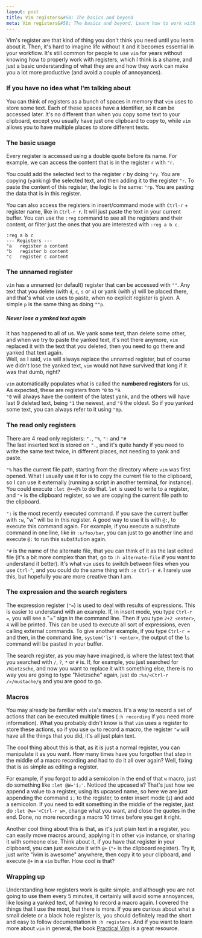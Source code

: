 ```yaml
---
layout: post
title: Vim registers&#58; The basics and beyond
meta: Vim registers&#58; The basics and beyond. Learn how to work with registers, why they are useful to avoid some annoyances and how vim macros use them to do its magic.
---
```


Vim's register are that kind of thing you don't think you need until you learn
about it. Then, it's hard to imagine life without it and it becomes essential in
your workflow. It's still common for people to use `vim` for years without
knowing how to properly work with registers, which I think is a shame, and just
a basic understanding of what they are and how they work can make you a lot more
productive (and avoid a couple of annoyances).

### If you have no idea what I'm talking about

You can think of registers as a bunch of spaces in memory that `vim` uses to
store some text. Each of these spaces have a identifier, so it can be accessed
later. It's no different than when you copy some text to your clipboard, except
you usually have just one clipboard to copy to, while `vim` allows you to have
multiple places to store different texts.

### The basic usage

Every register is accessed using a double quote before its name. For example, we
can access the content that is in the register `r` with `"r`.

You could add the selected text to the register `r` by doing `"ry`. You are
copying (`y`anking) the selected text, and then adding it to the register `"r`.
To paste the content of this register, the logic is the same: `"rp`. You are
`p`asting the data that is in this register.  

You can also access the registers in insert/command mode with `Ctrl-r` +
register name, like in `Ctrl-r r`. It will just paste the text in your current
buffer. You can use the `:reg` command to see all the registers and their
content, or filter just the ones that you are interested with `:reg a b c`.

```
:reg a b c
--- Registers ---
"a   register a content
"b   register b content
"c   register c content
```

### The unnamed register

`vim` has a unnamed (or default) register that can be accessed with `""`. Any
text that you delete (with `d`, `c`, `s` or `x`) or yank (with `y`) will be
placed there, and that's what `vim` uses to `p`aste, when no explicit register
is given. A simple `p` is the same thing as doing `""p`.

##### Never lose a yanked text again

It has happened to all of us. We yank some text, than delete some other, and
when we try to paste the yanked text, it's not there anymore, `vim` replaced it
with the text that you deleted, then you need to go there and yanked that text
again.  
Well, as I said, `vim` will always replace the unnamed register, but of course
we didn't lose the yanked text, `vim` would not have survived that long if it
was that dumb, right?

`vim` automatically populates what is called the **numbered registers** for us.
As expected, these are registers from `"0` to `"9`.  
`"0` will always have the content of the latest yank, and the others will have
last 9 deleted text, being `"1` the newest, and `"9` the oldest. So if you
yanked some text, you can always refer to it using `"0p`.

### The read only registers

There are 4 read only registers: `".`, `"%`, `":` and `"#`  
The last inserted text is stored on `".`, and it's quite handy if you need to
write the same text twice, in different places, not needing to yank and paste.

`"%` has the current file path, starting from the directory where `vim` was
first opened. What I usually use it for is to copy the current file to the
clipboard, so I can use it externally (running a script in another terminal, for
instance). You could execute `:let @+=@%` to do that. `let` is used to write to
a register, and `"+` is the clipboard register, so we are copying the current
file path to the clipboard.

`":` is the most recently executed command. If you save the current buffer with
`:w`, "w" will be in this register. A good way to use it is with `@:`, to
execute this command again.  For example, if you execute a substitute command in
one line, like in `:s/foo/bar`, you can just to go another line and execute `@:`
to run this substitution again.

`"#` is the name of the alternate file, that you can think of it as the last
edited file (it's a bit more complex than that, go to `:h alternate-file` if you
want to understand it better).  It's what `vim` uses to switch between files
when you use `Ctrl-^`, and you could do the same thing with `:e Ctrl-r #`. I
rarely use this, but hopefully you are more creative than I am.

### The expression and the search registers

The expression register (`"=`) is used to deal with results of expressions. This
is easier to understand with an example. If, in insert mode, you type `Ctrl-r
=`, you will see a "=" sign in the command line. Then if you type `2+2 <enter>`,
`4` will be printed. This can be used to execute all sort of expressions, even
calling external commands. To give another example, if you type `Ctrl-r =` and
then, in the command line, `system('ls') <enter>`, the output of the `ls`
command will be pasted in your buffer.

The search register, as you may have imagined, is where the latest text that you
searched with `/`, `?`, `*` or `#` is. If, for example, you just searched for
`/Nietzsche`, and now you want to replace it with something else, there is no
way you are going to type "Nietzsche" again, just do `:%s/<Ctrl-r />/mustache/g`
and you are good to go.

### Macros

You may already be familiar with `vim`'s macros. It's a way to record a set of
actions that can be executed multiple times (`:h recording` if you need more
information). What you probably didn't know is that `vim` uses a register to
store these actions, so if you use `qw` to record a macro, the register `"w`
will have all the things that you did, it's all just plain text.  

The cool thing about this is that, as it is just a normal register, you can
manipulate it as you want. How many times have you forgotten that step in the
middle of a macro recording and had to do it all over again?  Well, fixing that
is as simple as editing a register.  

For example, if you forgot to add a semicolon in the end of that `w` macro, just
do something like `:let @W='i;'`. Noticed the upcased `W`? That's just how we
append a value to a register, using its upcased name, so here we are just
appending the command `i;` to the register, to enter insert mode (`i`) and add a
semicolon.  If you need to edit something in the middle of the register, just do
`:let @w='<Ctrl-r w>`, change what you want, and close the quotes in the end.
Done, no more recording a macro 10 times before you get it right.

Another cool thing about this is that, as it's just plain text in a register,
you can easily move macros around, applying it in other `vim` instance, or
sharing it with someone else. Think about it, if you have that register in your
clipboard, you can just execute it with `@+` (`"+` is the clipboard register).
Try it, just write "ivim is awesome" anywhere, then copy it to your clipboard,
and execute `@+` in a `vim` buffer.  How cool is that?

### Wrapping up

Understanding how registers work is quite simple, and although you are not going
to use them every 5 minutes, it certainly will avoid some annoyances, like
losing a yanked text, of having to record a macro again.
I covered the things that I use the most, but there is more. If you are curious
about what a small delete or a black hole register is, you should definitely
read the short and easy to follow documentation in `:h registers`. And if you
want to learn more about `vim` in general, the book [Practical
Vim](https://amzn.to/4mGN0hs) is a great resource.
